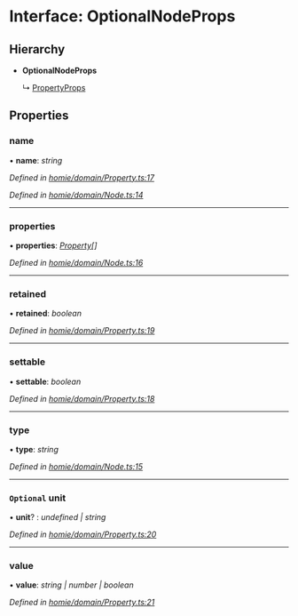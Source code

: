 # Interface: OptionalNodeProps

## Hierarchy

* **OptionalNodeProps**

  ↳ [PropertyProps](propertyprops.md)

## Properties

###  name

• **name**: *string*

*Defined in [homie/domain/Property.ts:17](https://github.com/AlejandroHerr/homieiot.ts/blob/dacf39e/src/homie/domain/Property.ts#L17)*

*Defined in [homie/domain/Node.ts:14](https://github.com/AlejandroHerr/homieiot.ts/blob/dacf39e/src/homie/domain/Node.ts#L14)*

___

###  properties

• **properties**: *[Property](../classes/property.md)[]*

*Defined in [homie/domain/Node.ts:16](https://github.com/AlejandroHerr/homieiot.ts/blob/dacf39e/src/homie/domain/Node.ts#L16)*

___

###  retained

• **retained**: *boolean*

*Defined in [homie/domain/Property.ts:19](https://github.com/AlejandroHerr/homieiot.ts/blob/dacf39e/src/homie/domain/Property.ts#L19)*

___

###  settable

• **settable**: *boolean*

*Defined in [homie/domain/Property.ts:18](https://github.com/AlejandroHerr/homieiot.ts/blob/dacf39e/src/homie/domain/Property.ts#L18)*

___

###  type

• **type**: *string*

*Defined in [homie/domain/Node.ts:15](https://github.com/AlejandroHerr/homieiot.ts/blob/dacf39e/src/homie/domain/Node.ts#L15)*

___

### `Optional` unit

• **unit**? : *undefined | string*

*Defined in [homie/domain/Property.ts:20](https://github.com/AlejandroHerr/homieiot.ts/blob/dacf39e/src/homie/domain/Property.ts#L20)*

___

###  value

• **value**: *string | number | boolean*

*Defined in [homie/domain/Property.ts:21](https://github.com/AlejandroHerr/homieiot.ts/blob/dacf39e/src/homie/domain/Property.ts#L21)*
